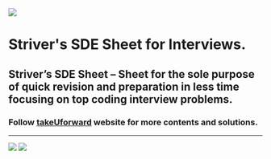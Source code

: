 <img src = "https://takeuforward.org/wp-content/uploads/2022/01/Strivers-SDE-Sheet-1-1024x512.webp" />

# Striver's SDE Sheet for Interviews.

## Striver’s SDE Sheet – Sheet for the sole purpose of quick revision and preparation in less time focusing on top coding interview problems.

### Follow [takeUforward](https://takeuforward.org/) website for more contents and solutions.

---

<img src="https://forthebadge.com/images/badges/built-with-love.svg" />
<img src="http://forthebadge.com/images/badges/made-with-java.svg" />